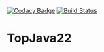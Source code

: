 [![Codacy Badge](https://app.codacy.com/project/badge/Grade/cd55e7ce96824ec88954abffb274b0be)](https://www.codacy.com/gh/JavaWebinar/topjava/dashboard)
[![Build Status](https://api.travis-ci.com/JavaWebinar/topjava.svg?branch=master)](https://travis-ci.com/JavaWebinar/topjava)

# TopJava22
